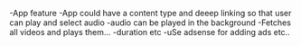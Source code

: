 -App feature 
-App could have a content type and deeep linking so that user can play and select audio 
-audio can be played in the background
-Fetches all videos and plays them...
-duration etc
-uSe adsense for adding ads etc..

